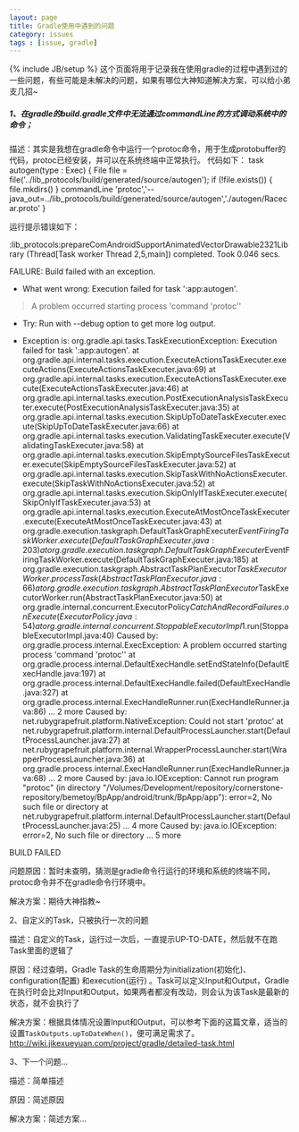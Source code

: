 ```yaml
---
layout: page
title: Gradle使用中遇到的问题
category: issues
tags : [issue, gradle]
---
```

{% include JB/setup %}
这个页面将用于记录我在使用gradle的过程中遇到过的一些问题，有些可能是未解决的问题，如果有哪位大神知道解决方案，可以给小弟支几招~

##### 1、在gradle的build.gradle文件中无法通过commandLine的方式调动系统中的命令；

描述：其实是我想在gradle命令中运行一个protoc命令，用于生成protobuffer的代码，protoc已经安装，并可以在系统终端中正常执行。
代码如下：
  task autogen(type : Exec) {
      File file = file('../lib_protocols/build/generated/source/autogen');
      if (!file.exists()) {
          file.mkdirs()
      }
      commandLine 'protoc','--java_out=../lib_protocols/build/generated/source/autogen','./autogen/Racecar.proto'
  }

运行提示错误如下：

  :lib_protocols:prepareComAndroidSupportAnimatedVectorDrawable2321Library (Thread[Task worker Thread 2,5,main]) completed. Took 0.046 secs.

  FAILURE: Build failed with an exception.

  * What went wrong:
  Execution failed for task ':app:autogen'.
  > A problem occurred starting process 'command 'protoc''

  * Try:
  Run with --debug option to get more log output.

  * Exception is:
  org.gradle.api.tasks.TaskExecutionException: Execution failed for task ':app:autogen'.
          at org.gradle.api.internal.tasks.execution.ExecuteActionsTaskExecuter.executeActions(ExecuteActionsTaskExecuter.java:69)
          at org.gradle.api.internal.tasks.execution.ExecuteActionsTaskExecuter.execute(ExecuteActionsTaskExecuter.java:46)
          at org.gradle.api.internal.tasks.execution.PostExecutionAnalysisTaskExecuter.execute(PostExecutionAnalysisTaskExecuter.java:35)
          at org.gradle.api.internal.tasks.execution.SkipUpToDateTaskExecuter.execute(SkipUpToDateTaskExecuter.java:66)
          at org.gradle.api.internal.tasks.execution.ValidatingTaskExecuter.execute(ValidatingTaskExecuter.java:58)
          at org.gradle.api.internal.tasks.execution.SkipEmptySourceFilesTaskExecuter.execute(SkipEmptySourceFilesTaskExecuter.java:52)
          at org.gradle.api.internal.tasks.execution.SkipTaskWithNoActionsExecuter.execute(SkipTaskWithNoActionsExecuter.java:52)
          at org.gradle.api.internal.tasks.execution.SkipOnlyIfTaskExecuter.execute(SkipOnlyIfTaskExecuter.java:53)
          at org.gradle.api.internal.tasks.execution.ExecuteAtMostOnceTaskExecuter.execute(ExecuteAtMostOnceTaskExecuter.java:43)
          at org.gradle.execution.taskgraph.DefaultTaskGraphExecuter$EventFiringTaskWorker.execute(DefaultTaskGraphExecuter.java:203)
          at org.gradle.execution.taskgraph.DefaultTaskGraphExecuter$EventFiringTaskWorker.execute(DefaultTaskGraphExecuter.java:185)
          at org.gradle.execution.taskgraph.AbstractTaskPlanExecutor$TaskExecutorWorker.processTask(AbstractTaskPlanExecutor.java:66)
          at org.gradle.execution.taskgraph.AbstractTaskPlanExecutor$TaskExecutorWorker.run(AbstractTaskPlanExecutor.java:50)
          at org.gradle.internal.concurrent.ExecutorPolicy$CatchAndRecordFailures.onExecute(ExecutorPolicy.java:54)
          at org.gradle.internal.concurrent.StoppableExecutorImpl$1.run(StoppableExecutorImpl.java:40)
  Caused by: org.gradle.process.internal.ExecException: A problem occurred starting process 'command 'protoc''
          at org.gradle.process.internal.DefaultExecHandle.setEndStateInfo(DefaultExecHandle.java:197)
          at org.gradle.process.internal.DefaultExecHandle.failed(DefaultExecHandle.java:327)
          at org.gradle.process.internal.ExecHandleRunner.run(ExecHandleRunner.java:86)
          ... 2 more
  Caused by: net.rubygrapefruit.platform.NativeException: Could not start 'protoc'
          at net.rubygrapefruit.platform.internal.DefaultProcessLauncher.start(DefaultProcessLauncher.java:27)
          at net.rubygrapefruit.platform.internal.WrapperProcessLauncher.start(WrapperProcessLauncher.java:36)
          at org.gradle.process.internal.ExecHandleRunner.run(ExecHandleRunner.java:68)
          ... 2 more
  Caused by: java.io.IOException: Cannot run program "protoc" (in directory "/Volumes/Development/repository/cornerstone-repository/bemetoy/BpApp/android/trunk/BpApp/app"): error=2, No such file or directory
          at net.rubygrapefruit.platform.internal.DefaultProcessLauncher.start(DefaultProcessLauncher.java:25)
          ... 4 more
  Caused by: java.io.IOException: error=2, No such file or directory
          ... 5 more


  BUILD FAILED


问题原因：暂时未查明，猜测是gradle命令行运行的环境和系统的终端不同，protoc命令并不在gradle命令行环境中。

解决方案：期待大神指教~

2、自定义的Task，只被执行一次的问题

描述：自定义的Task，运行过一次后，一直提示UP-TO-DATE，然后就不在跑Task里面的逻辑了

原因：经过查明，Gradle Task的生命周期分为initialization(初始化)、configuration(配置) 和execution(运行) 。Task可以定义Input和Output，Gradle在执行时会比对Input和Output，如果两者都没有改动，则会认为该Task是最新的状态，就不会执行了

解决方案：根据具体情况设置Input和Output，可以参考下面的这篇文章，适当的设置`TaskOutputs.upToDateWhen()`，便可满足需求了。
http://wiki.jikexueyuan.com/project/gradle/detailed-task.html

3、下一个问题...

描述：简单描述

原因：简述原因

解决方案：简述方案...
